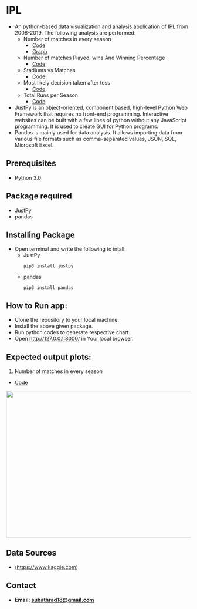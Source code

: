 # IPL
* An python-based data visualization and analysis application of IPL from 2008-2019. The following analysis are performed:
  * Number of matches in every season
    * [Code](https://github.com/Subathra19/ipl/blob/main/code/web_app_1.py) 
    * [Graph]()
  * Number of matches Played, wins And Winning Percentage 
    * [Code](https://github.com/Subathra19/ipl/blob/main/code/web_app_2.py) 
  * Stadiums vs Matches
    * [Code](https://github.com/Subathra19/ipl/blob/main/code/web_app_3.py) 
  * Most likely decision taken after toss
    * [Code](https://github.com/Subathra19/ipl/blob/main/code/web_app_4.py) 
  * Total Runs per Season
     * [Code](https://github.com/Subathra19/ipl/blob/main/code/web_app_5.py) 
* JustPy is an object-oriented, component based, high-level Python Web Framework that requires no front-end programming. Interactive websites can be built with a few lines of python without any JavaScript programming. It is used to create GUI for Python programs.
* Pandas is mainly used for data analysis. It allows importing data from various file formats such as comma-separated values, JSON, SQL, Microsoft Excel.

## Prerequisites
* Python 3.0

## Package required
* JustPy
* pandas

## Installing Package
* Open terminal and write the following to intall:
  * JustPy 
    ```
    pip3 install justpy
    ```   
  * pandas
    ```
    pip3 install pandas
    ```   

## How to Run app:
* Clone the repository to your local machine.
* Install the above given package.
* Run python codes to generate respective chart. 
* Open http://127.0.0.1:8000/ in Your local browser.

## Expected output plots:
1. Number of matches in every season
  * [Code](https://github.com/Subathra19/ipl/blob/main/code/web_app_1.py) 
  <p align="center">
  <img width="600" height="400" src="https://github.com/Subathra19/ipl/blob/main/plots/matches-in-every-season.png">
  </p>


## Data Sources
* (https://www.kaggle.com)


## Contact 
* **Email: subathrad18@gmail.com**
